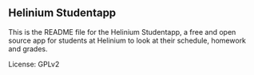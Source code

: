 ## Helinium Studentapp

This is the README file for the Helinium Studentapp, a free and open source app
for students at Helinium to look at their schedule, homework and grades.

License: GPLv2

##